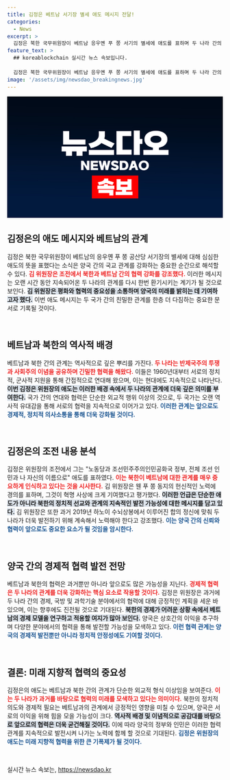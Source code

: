```yaml
---
title: 김정은 베트남 서기장 별세 애도 메시지 전달!
categories:
  - News
excerpt: >
  김정은 북한 국무위원장이 베트남 응우옌 푸 쫑 서기의 별세에 애도를 표하며 두 나라 간의 친선 관계 강화를 다짐했다. 불멸의 공적을 남긴 쫑 서기의 헌신을 기리며, 북한과 베트남의 협력 미래를 강조했다.
feature_text: >
  ## koreablockchain 실시간 뉴스 속보입니다.

  김정은 북한 국무위원장이 베트남 응우옌 푸 쫑 서기의 별세에 애도를 표하며 두 나라 간의 친선 관계 강화를 다짐했다. 불멸의 공적을 남긴 쫑 서기의 헌신을 기리며, 북한과 베트남의 협력 미래를 강조했다.
image: '/assets/img/newsdao_breakingnews.jpg'
---
```


<p><img src="/assets/img/newsdao_breakingnews.jpg" alt="koreablockchain 속보" /></p>

<h2 data-ke-size="size26">김정은의 애도 메시지와 베트남의 관계</h2>

<p data-ke-size="size16">김정은 북한 국무위원장이 베트남의 응우옌 푸 쫑 공산당 서기장의 별세에 대해 심심한 애도의 뜻을 표했다는 소식은 양국 간의 국교 관계를 강화하는 중요한 순간으로 해석할 수 있다. <b><span style="color: #ee2323;">김 위원장은 조전에서 북한과 베트남 간의 협력 강화를 강조했다.</span></b> 이러한 메시지는 오랜 시간 동안 지속되어온 두 나라의 관계를 다시 한번 환기시키는 계기가 될 것으로 보인다. <b><span style="background-color: #21538527;">김 위원장은 평화와 협력의 중요성을 소통하며 양국의 미래를 밝히는 데 기여하고자 했다.</span></b> 이번 애도 메시지는 두 국가 간의 친밀한 관계를 한층 더 다짐하는 중요한 문서로 기록될 것이다.</p>

<p data-ke-size="size16">&nbsp;</p>

<h2 data-ke-size="size26">베트남과 북한의 역사적 배경</h2>

<p data-ke-size="size16">베트남과 북한 간의 관계는 역사적으로 깊은 뿌리를 가진다. <b><span style="color: #ee2323;">두 나라는 반제국주의 투쟁과 사회주의 이념을 공유하며 긴밀한 협력을 해왔다.</span></b> 이들은 1960년대부터 서로의 정치적, 군사적 지원을 통해 간접적으로 연대해 왔으며, 이는 현대에도 지속적으로 나타난다. <b><span style="background-color: #21538527;">이번 김정은 위원장의 애도는 이러한 배경 속에서 두 나라의 관계에 더욱 깊은 의미를 부여한다.</span></b> 국가 간의 연대와 협력은 단순한 외교적 행위 이상의 것으로, 두 국가는 오랜 역사적 유대감을 통해 서로의 협력을 지속적으로 이어가고 있다. <b><span style="color: #1a5490;">이러한 관계는 앞으로도 경제적, 정치적 의사소통을 통해 더욱 강화될 것이다.</span></b></p>

<p data-ke-size="size16">&nbsp;</p>

<h2 data-ke-size="size26">김정은의 조전 내용 분석</h2>

<p data-ke-size="size16">김정은 위원장의 조전에서 그는 "노동당과 조선민주주의인민공화국 정부, 전체 조선 인민과 나 자신의 이름으로" 애도를 표하였다. <b><span style="color: #ee2323;">이는 북한이 베트남에 대한 관계를 매우 중요하게 인식하고 있다는 것을 시사한다.</span></b> 김 위원장은 웬 푸 쫑 동지의 헌신적인 노력에 경의를 표하며, 그것이 혁명 사상에 크게 기여했다고 평가했다. <b><span style="background-color: #21538527;">이러한 언급은 단순한 애도가 아니라 북한의 정치적 선교와 관계의 지속적인 발전 가능성에 대한 메시지를 담고 있다.</span></b> 김 위원장은 또한 과거 2019년 하노이 수뇌상봉에서 이루어진 합의 정신에 맞춰 두 나라가 더욱 발전하기 위해 계속해서 노력해야 한다고 강조했다. <b><span style="color: #1a5490;">이는 양국 간의 신뢰와 협력이 앞으로도 중요한 요소가 될 것임을 암시한다.</span></b></p>

<p data-ke-size="size16">&nbsp;</p>

<h2 data-ke-size="size26">양국 간의 경제적 협력 발전 전망</h2>

<p data-ke-size="size16">베트남과 북한의 협력은 과거뿐만 아니라 앞으로도 많은 가능성을 지닌다. <b><span style="color: #ee2323;">경제적 협력은 두 나라의 관계를 더욱 강화하는 핵심 요소로 작용할 것이다.</span></b> 김정은 위원장은 과거에 두 나라 간의 경제, 국방 및 과학기술 분야에서의 협력에 대해 긍정적인 계획을 세운 바 있으며, 이는 향후에도 진전될 것으로 기대된다. <b><span style="background-color: #21538527;">북한의 경제가 어려운 상황 속에서 베트남의 경제 모델을 연구하고 적용할 여지가 많아 보인다.</span></b> 양국은 상호간의 이익을 추구하며 다양한 분야에서의 협력을 통해 발전할 가능성을 모색하고 있다. <b><span style="color: #1a5490;">이런 협력 관계는 양국의 경제적 발전뿐만 아니라 정치적 안정성에도 기여할 것이다.</span></b></p>

<p data-ke-size="size16">&nbsp;</p>

<h2 data-ke-size="size26">결론: 미래 지향적 협력의 중요성</h2>

<p data-ke-size="size16">김정은의 애도는 베트남과 북한 간의 관계가 단순한 외교적 형식 이상임을 보여준다. <b><span style="color: #ee2323;">이는 두 나라가 과거를 바탕으로 협력의 미래를 모색하고 있다는 의미이다.</span></b> 북한의 정치적 의도와 경제적 필요는 베트남과의 관계에서 긍정적인 영향을 미칠 수 있으며, 양국은 서로의 이익을 위해 힘을 모을 가능성이 크다. <b><span style="background-color: #21538527;">역사적 배경 및 이념적으로 공감대를 바탕으로 앞으로의 협력은 더욱 굳건해질 것이다.</span></b> 이에 따라 양국의 정부와 인민은 이러한 협력 관계를 지속적으로 발전시켜 나가는 노력에 함께 할 것으로 기대된다. <b><span style="color: #1a5490;">김정은 위원장의 애도는 미래 지향적 협력을 위한 큰 기폭제가 될 것이다.</span></b></p>

<p data-ke-size="size16">&nbsp;</p>
실시간 뉴스 속보는, <a href="https://newsdao.kr" rel="dofollow">https://newsdao.kr</a>


